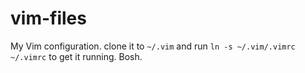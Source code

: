 # vim-files
My Vim configuration. clone it to `~/.vim` and run `ln -s ~/.vim/.vimrc ~/.vimrc` to get it running. Bosh.
